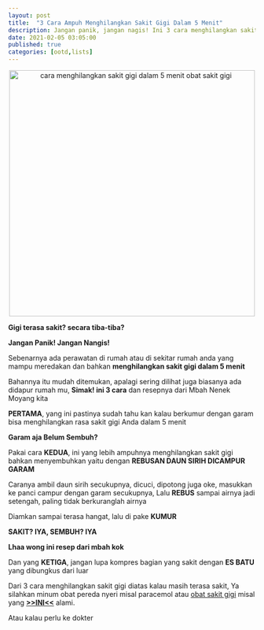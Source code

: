 ```yaml
---
layout: post
title:  "3 Cara Ampuh Menghilangkan Sakit Gigi Dalam 5 Menit"
description: Jangan panik, jangan nagis! Ini 3 cara menghilangkan sakit gigi dalam 5 menit ampuh, Baca selengkapnya disini!
date: 2021-02-05 03:05:00
published: true
categories: [ootd,lists]
---
```


<p align="center">
    <a href="https://bit.ly/39NMafe" target="_blank">
        <img src="https://res.cloudinary.com/mtree/image/upload/f_auto,q_auto/Crest/en-us/-/media/Crest/Images/Article/2018/Conditions/ToothacheHomeRemediesCausesReliefforSoreTeeth700x250.jpg" alt="cara menghilangkan sakit gigi dalam 5 menit obat sakit gigi" title="cara menghilangkan sakit gigi dalam 5 menit obat sakit gigi" width="500" />
    </a>
</p>

<b>Gigi terasa sakit? secara tiba-tiba? </b>

<b>Jangan Panik! Jangan Nangis!</b>

Sebenarnya ada perawatan di rumah atau di sekitar rumah anda yang mampu meredakan dan bahkan <b>menghilangkan sakit gigi dalam 5 menit</b>

Bahannya itu mudah ditemukan, apalagi sering dilihat juga biasanya ada didapur rumah mu, <b>Simak! ini 3 cara</b> dan resepnya dari Mbah Nenek Moyang kita

<b>PERTAMA</b>, yang ini pastinya sudah tahu kan kalau berkumur dengan garam bisa menghilangkan rasa sakit gigi Anda dalam 5 menit

<b>Garam aja Belum Sembuh?</b>

Pakai cara <b>KEDUA</b>, ini yang lebih ampuhnya menghilangkan sakit gigi bahkan menyembuhkan yaitu dengan <b>REBUSAN DAUN SIRIH DICAMPUR GARAM</b>

Caranya ambil daun sirih secukupnya, dicuci, dipotong juga oke, masukkan ke panci campur dengan garam secukupnya, Lalu <b>REBUS</b> sampai airnya jadi setengah, paling tidak berkuranglah airnya

Diamkan sampai terasa hangat, lalu di pake <b>KUMUR</b>

<b>SAKIT? IYA, SEMBUH? IYA</b>

<b>Lhaa wong ini resep dari mbah kok</b>

Dan yang <b>KETIGA</b>, jangan lupa kompres bagian yang sakit dengan <b>ES BATU</b> yang dibungkus dari luar


Dari 3 cara menghilangkan sakit gigi diatas kalau masih terasa sakit, Ya silahkan minum obat pereda nyeri misal paracemol atau <a href="https://bit.ly/39NMafe" target="_blank">obat sakit gigi</a> misal yang <a href="https://bit.ly/39NMafe" target="_blank"><b>>>INI<<</b></a> alami.

Atau kalau perlu ke dokter